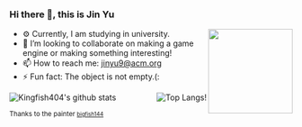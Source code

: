 ### Hi there 👋, this is Jin Yu

<img align="right" width="150px"  src="https://i.loli.net/2021/07/31/zlbHupS9nQ7a3fJ.jpg" >

- ⚙️ Currently, I am studying in university.
- 👯 I’m looking to collaborate on making a game engine or making something interesting!  
- 📫 How to reach me: [jinyu9@acm.org](jinyu9@acm.org)
- ⚡ Fun fact: The object is not empty.(:

![Kingfish404's github stats](https://github-readme-stats.vercel.app/api?username=kingfish404&hide=issues&hide_rank=true)
<img align='right' src="https://github-readme-stats.vercel.app/api/top-langs/?username=kingfish404&layout=compact&custom_title=Most-Used-Langs-In-Github" alt="Top Langs!">

 <small >Thanks to the painter <a href="https://github.com/bigfish144"><small>bigfish144</small></a></small>
